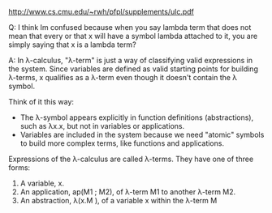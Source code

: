 http://www.cs.cmu.edu/~rwh/pfpl/supplements/ulc.pdf

Q: I think Im confused because when you say lambda term that does not mean that every or that x will have a symbol lambda attached to it, you are simply saying that x is a lambda term?

A: In λ-calculus, "λ-term" is just a way of classifying valid expressions in the system. Since variables are defined as valid starting points for building λ-terms, x qualifies as a λ-term even though it doesn't contain the λ symbol.

Think of it this way:

- The λ-symbol appears explicitly in function definitions (abstractions), such as λx.x, but not in variables or applications.
- Variables are included in the system because we need "atomic" symbols to build more complex terms, like functions and applications.

Expressions of the λ-calculus are called λ-terms. They have one of three forms:
1. A variable, x.
2. An application, ap(M1 ; M2), of λ-term M1 to another λ-term M2.
3. An abstraction, λ(x.M ), of a variable x within the λ-term M

